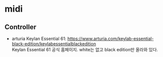 # midi

## Controller
- arturia Keylan Essential 61: <https://www.arturia.com/keylab-essential-black-edition/keylabessentialblackedition><br>
  Keylan Essential 61 공식 홈페이지. white는 없고 black edition만 올라와 있다.